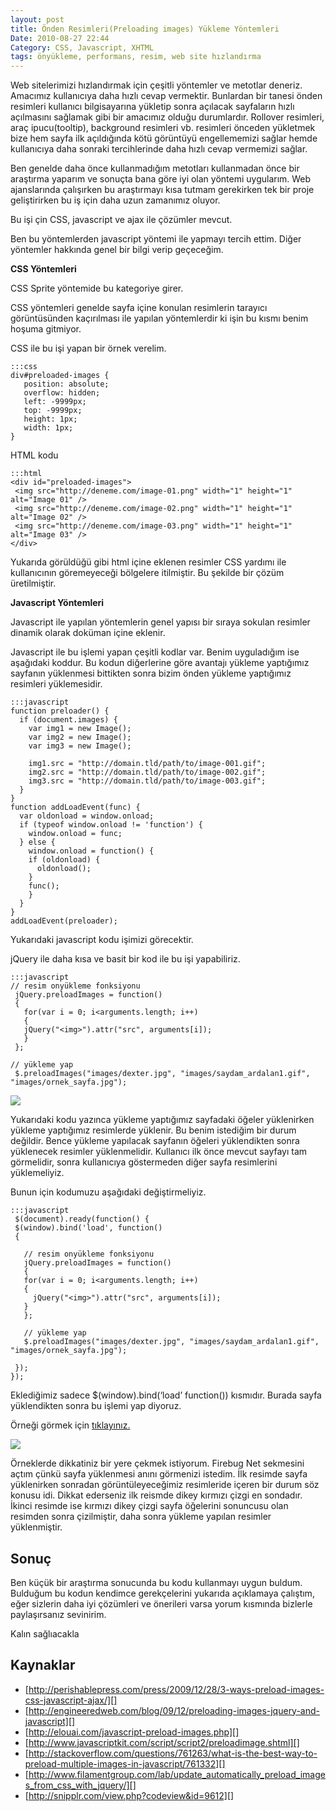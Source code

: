```yaml
---
layout: post
title: Önden Resimleri(Preloading images) Yükleme Yöntemleri
Date: 2010-08-27 22:44
Category: CSS, Javascript, XHTML
tags: önyükleme, performans, resim, web site hızlandırma
---
```


Web sitelerimizi hızlandırmak için çeşitli yöntemler ve metotlar
deneriz. Amacımız kullanıcıya daha hızlı cevap vermektir. Bunlardan bir
tanesi önden resimleri kullanıcı bilgisayarına yükletip sonra açılacak
sayfaların hızlı açılmasını sağlamak gibi bir amacımız olduğu
durumlardır. Rollover resimleri, araç ipucu(tooltip), background
resimleri vb. resimleri önceden yükletmek bize hem sayfa ilk açıldığında
kötü görüntüyü engellememizi sağlar hemde kullanıcıya daha sonraki
tercihlerinde daha hızlı cevap vermemizi sağlar.

Ben genelde daha önce kullanmadığım metotları kullanmadan önce bir
araştırma yaparım ve sonuçta bana göre iyi olan yöntemi uygularım. Web
ajanslarında çalışırken bu araştırmayı kısa tutmam gerekirken tek bir
proje geliştirirken bu iş için daha uzun zamanımız oluyor.

Bu işi çin CSS, javascript ve ajax ile çözümler mevcut.

Ben bu yöntemlerden javascript yöntemi ile yapmayı tercih ettim. Diğer
yöntemler hakkında genel bir bilgi verip geçeceğim.

**CSS Yöntemleri**

CSS Sprite yöntemide bu kategoriye girer.

CSS yöntemleri genelde sayfa içine konulan resimlerin tarayıcı
görüntüsünden kaçırılması ile yapılan yöntemlerdir ki işin bu kısmı
benim hoşuma gitmiyor.

CSS ile bu işi yapan bir örnek verelim.

	:::css
	div#preloaded-images {
	   position: absolute;
	   overflow: hidden;
	   left: -9999px;
	   top: -9999px;
	   height: 1px;
	   width: 1px;
	}

HTML kodu

	:::html
	<div id="preloaded-images">
	 <img src="http://deneme.com/image-01.png" width="1" height="1" alt="Image 01" />
	 <img src="http://deneme.com/image-02.png" width="1" height="1" alt="Image 02" />
	 <img src="http://deneme.com/image-03.png" width="1" height="1" alt="Image 03" />
	</div>

Yukarıda görüldüğü gibi html içine eklenen resimler CSS yardımı ile
kullanıcının göremeyeceği bölgelere itilmiştir. Bu şekilde bir çözüm
üretilmiştir.

**Javascript Yöntemleri**

Javascript ile yapılan yöntemlerin genel yapısı bir sıraya sokulan
resimler dinamik olarak doküman içine eklenir.

Javascript ile bu işlemi yapan çeşitli kodlar var. Benim uyguladığım ise
aşağıdaki koddur. Bu kodun diğerlerine göre avantajı yükleme yaptığımız
sayfanın yüklenmesi bittikten sonra bizim önden yükleme yaptığımız
resimleri yüklemesidir.

	:::javascript
	function preloader() {
	  if (document.images) {
	    var img1 = new Image();
	    var img2 = new Image();
	    var img3 = new Image();

	    img1.src = "http://domain.tld/path/to/image-001.gif";
	    img2.src = "http://domain.tld/path/to/image-002.gif";
	    img3.src = "http://domain.tld/path/to/image-003.gif";
	  }
	}
	function addLoadEvent(func) {
	  var oldonload = window.onload;
	  if (typeof window.onload != 'function') {
	    window.onload = func;
	  } else {
	    window.onload = function() {
	    if (oldonload) {
	      oldonload();
	    }
	    func();
	    }
	  }
	}
	addLoadEvent(preloader);

Yukarıdaki javascript kodu işimizi görecektir.

jQuery ile daha kısa ve basit bir kod ile bu işi yapabiliriz.

	:::javascript
	// resim onyükleme fonksiyonu
	 jQuery.preloadImages = function()
	 {
	   for(var i = 0; i<arguments.length; i++)
	   {
	   jQuery("<img>").attr("src", arguments[i]);
	   }
	 };

	// yükleme yap
	 $.preloadImages("images/dexter.jpg", "images/saydam_ardalan1.gif", "images/ornek_sayfa.jpg");

![][100]

Yukarıdaki kodu yazınca yükleme yaptığımız sayfadaki öğeler yüklenirken
yükleme yaptığımız resimlerde yüklenir. Bu benim istediğim bir durum
değildir. Bence yükleme yapılacak sayfanın öğeleri yüklendikten sonra
yüklenecek resimler yüklenmelidir. Kullanıcı ilk önce mevcut sayfayı tam
görmelidir, sonra kullanıcıya göstermeden diğer sayfa resimlerini
yüklemeliyiz.

Bunun için kodumuzu aşağıdaki değiştirmeliyiz.

	:::javascript
	 $(document).ready(function() {
	 $(window).bind('load', function()
	 {

	   // resim onyükleme fonksiyonu
	   jQuery.preloadImages = function()
	   {
	   for(var i = 0; i<arguments.length; i++)
	   {
	     jQuery("<img>").attr("src", arguments[i]);
	   }
	   };

	   // yükleme yap
	   $.preloadImages("images/dexter.jpg", "images/saydam_ardalan1.gif", "images/ornek_sayfa.jpg");

	 });
	});

Eklediğimiz sadece $(window).bind(‘load’ function()) kısmıdır. Burada
sayfa yüklendikten sonra bu işlemi yap diyoruz.

Örneği görmek için [tıklayınız.][]

![][1]

Örneklerde dikkatiniz bir yere çekmek istiyorum. Firebug Net sekmesini
açtım çünkü sayfa yüklenmesi anını görmenizi istedim. İlk resimde sayfa
yüklenirken sonradan görüntüleyeceğimiz resimleride içeren bir durum söz
konusu idi. Dikkat ederseniz ilk reismde dikey kırmızı çizgi en
sondadır. İkinci resimde ise kırmızı dikey çizgi sayfa öğelerini
sonuncusu olan resimden sonra çizilmiştir, daha sonra yükleme yapılan
resimler yüklenmiştir.

## Sonuç

Ben küçük bir araştırma sonucunda bu kodu kullanmayı uygun buldum.
Bulduğum bu kodun kendimce gerekçelerini yukarıda açıklamaya çalıştım,
eğer sizlerin daha iyi çözümleri ve önerileri varsa yorum kısmında
bizlerle paylaşırsanız sevinirim.

Kalın sağlıacakla

## Kaynaklar

-   [http://perishablepress.com/press/2009/12/28/3-ways-preload-images-css-javascript-ajax/][]
-   [http://engineeredweb.com/blog/09/12/preloading-images-jquery-and-javascript][]
-   [http://elouai.com/javascript-preload-images.php][]
-   [http://www.javascriptkit.com/script/script2/preloadimage.shtml][]
-   [http://stackoverflow.com/questions/761263/what-is-the-best-way-to-preload-multiple-images-in-javascript/761332][]
-   [http://www.filamentgroup.com/lab/update_automatically_preload_images_from_css_with_jquery/][]
-   [http://snipplr.com/view.php?codeview&id=9612][]

  [100]: /images/resim_on_yukleme_jquery-300x195.gif
  [tıklayınız.]: /dokumanlar/onyukleme.html
  [1]: /images/resim_on_yukleme_jquery2-300x194.gif
  [http://perishablepress.com/press/2009/12/28/3-ways-preload-images-css-javascript-ajax/]: http://perishablepress.com/press/2009/12/28/3-ways-preload-images-css-javascript-ajax/
  [http://engineeredweb.com/blog/09/12/preloading-images-jquery-and-javascript]: http://engineeredweb.com/blog/09/12/preloading-images-jquery-and-javascript
  [http://elouai.com/javascript-preload-images.php]: http://elouai.com/javascript-preload-images.php
  [http://www.javascriptkit.com/script/script2/preloadimage.shtml]: http://www.javascriptkit.com/script/script2/preloadimage.shtml
  [http://stackoverflow.com/questions/761263/what-is-the-best-way-to-preload-multiple-images-in-javascript/761332]: http://stackoverflow.com/questions/761263/what-is-the-best-way-to-preload-multiple-images-in-javascript/761332
  [http://www.filamentgroup.com/lab/update_automatically_preload_images_from_css_with_jquery/]: http://www.filamentgroup.com/lab/update_automatically_preload_images_from_css_with_jquery/
  [http://snipplr.com/view.php?codeview&id=9612]: http://snipplr.com/view.php?codeview&id=9612
